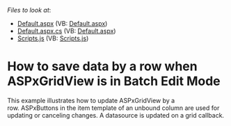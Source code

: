 <!-- default file list -->
*Files to look at*:

* [Default.aspx](./CS/Default.aspx) (VB: [Default.aspx](./VB/Default.aspx))
* [Default.aspx.cs](./CS/Default.aspx.cs) (VB: [Default.aspx](./VB/Default.aspx))
* [Scripts.js](./CS/Scripts.js) (VB: [Scripts.js](./VB/Scripts.js))
<!-- default file list end -->
# How to save data by a row when ASPxGridView is in Batch Edit Mode


<p>This example illustrates how to update ASPxGridView by a row. ASPxButtons in the item template of an unbound column are used for updating or canceling changes. A datasource is updated on a grid callback. </p>

<br/>


